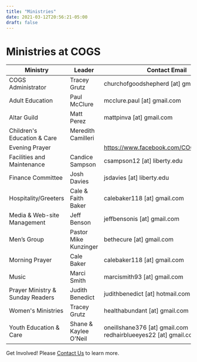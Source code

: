 ```yaml
---
title: "Ministries"
date: 2021-03-12T20:56:21-05:00
draft: false
---
```


# Ministries at COGS

| Ministry                         	| Leader                	| Contact Email                                        	|
|----------------------------------	|-----------------------	|------------------------------------------------------	|
| COGS Administrator               	| Tracey Grutz          	| churchofgoodshepherd [at] gmail.com                       	|
| Adult Education                  	| Paul McClure          	| mcclure.paul [at] gmail.com                               	|
| Altar Guild                      	| Matt Perez            	| mattpinva [at] gmail.com                                  	|
| Children's Education & Care      	| Meredith Camilleri    	|                               	|
| Evening Prayer                   	|                       	| https://www.facebook.com/COGSLynchburg/              	|
| Facilities and Maintenance       	| Candice Sampson       	| csampson12 [at] liberty.edu                               	|
| Finance Committee                	| Josh Davies           	| jsdavies [at] liberty.edu                                 	|
| Hospitality/Greeters             	| Cale & Faith Baker    	| calebaker118 [at] gmail.com                               	|
| Media & Web-site Management      	| Jeff Benson           	| jeffbensonis [at] gmail.com                               	|
| Men’s Group                      	| Pastor Mike Kunzinger 	| bethecure [at] gmail.com                                  	|
| Morning Prayer                   	| Cale Baker            	| calebaker118 [at] gmail.com                               	|
| Music                            	| Marci Smith           	| marcismith93 [at] gmail.com                               	|
| Prayer Ministry & Sunday Readers 	| Judith Benedict       	| judithbenedict [at] hotmail.com                           	|
| Women's Ministries               	| Tracey Grutz          	| healthabundant [at] gmail.com                             	|
| Youth Education & Care           	| Shane & Kaylee O'Neil 	| oneillshane376 [at] gmail.com redhairblueeyes22 [at] gmail.com 	|

Get Involved! Please [Contact Us](/contact) to learn more.
